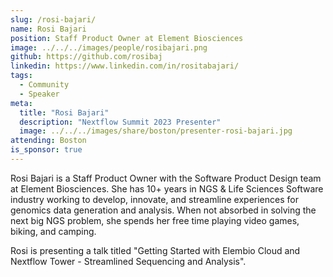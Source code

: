 ```yaml
---
slug: /rosi-bajari/
name: Rosi Bajari
position: Staff Product Owner at Element Biosciences
image: ../../../images/people/rosibajari.png
github: https://github.com/rosibaj
linkedin: https://www.linkedin.com/in/rositabajari/
tags:
  - Community
  - Speaker
meta:
  title: "Rosi Bajari"
  description: "Nextflow Summit 2023 Presenter"
  image: ../../../images/share/boston/presenter-rosi-bajari.jpg
attending: Boston
is_sponsor: true
---
```

Rosi Bajari is a Staff Product Owner with the Software Product Design team at Element Biosciences. She has 10+ years in NGS & Life Sciences Software industry working to develop, innovate, and streamline experiences for genomics data generation and analysis. When not absorbed in solving the next big NGS problem, she spends her free time playing video games, biking, and camping.

Rosi is presenting a talk titled "Getting Started with Elembio Cloud and Nextflow Tower - Streamlined Sequencing and Analysis".